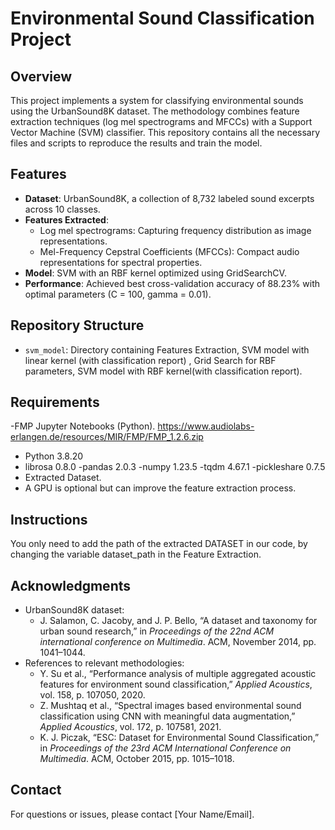 # Environmental Sound Classification Project

## Overview
This project implements a system for classifying environmental sounds using the UrbanSound8K dataset. The methodology combines feature extraction techniques (log mel spectrograms and MFCCs) with a Support Vector Machine (SVM) classifier. This repository contains all the necessary files and scripts to reproduce the results and train the model.

## Features
- **Dataset**: UrbanSound8K, a collection of 8,732 labeled sound excerpts across 10 classes.
- **Features Extracted**:
  - Log mel spectrograms: Capturing frequency distribution as image representations.
  - Mel-Frequency Cepstral Coefficients (MFCCs): Compact audio representations for spectral properties.
- **Model**: SVM with an RBF kernel optimized using GridSearchCV.
- **Performance**: Achieved best cross-validation accuracy of 88.23% with optimal parameters (C = 100, gamma = 0.01).

## Repository Structure
- `svm_model`: Directory containing Features Extraction, SVM model with linear kernel (with classification report) , Grid Search for RBF parameters, SVM model with RBF kernel(with classification report).

## Requirements
-FMP Jupyter Notebooks (Python). https://www.audiolabs-erlangen.de/resources/MIR/FMP/FMP_1.2.6.zip
- Python 3.8.20
- librosa  0.8.0
-pandas   2.0.3 
-numpy    1.23.5
-tqdm     4.67.1 
-pickleshare   0.7.5 
- Extracted Dataset.
- A GPU is optional but can improve the feature extraction process.

## Instructions
You only need to add the path of the extracted DATASET in our code, by changing the variable dataset_path in the Feature Extraction.


## Acknowledgments
- UrbanSound8K dataset:
  - J. Salamon, C. Jacoby, and J. P. Bello, “A dataset and taxonomy for urban sound research,” in *Proceedings of the 22nd ACM international conference on Multimedia*. ACM, November 2014, pp. 1041–1044.
- References to relevant methodologies:
  - Y. Su et al., “Performance analysis of multiple aggregated acoustic features for environment sound classification,” *Applied Acoustics*, vol. 158, p. 107050, 2020.
  - Z. Mushtaq et al., “Spectral images based environmental sound classification using CNN with meaningful data augmentation,” *Applied Acoustics*, vol. 172, p. 107581, 2021.
  - K. J. Piczak, “ESC: Dataset for Environmental Sound Classification,” in *Proceedings of the 23rd ACM International Conference on Multimedia*. ACM, October 2015, pp. 1015–1018.

## Contact
For questions or issues, please contact [Your Name/Email].

